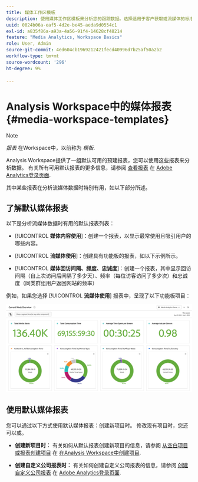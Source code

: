 ```yaml
---
title: 媒体工作区模板
description: 使用媒体工作区模板来分析您的跟踪数据。选择适用于客户获取或流媒体的标准模板或创建您自己的自定义模板。
uuid: 0024b06a-eaf5-4d2e-be45-aeda9d0554c1
exl-id: a835f86a-a93a-4a56-91f4-14628cf48214
feature: "Media Analytics, Workspace Basics"
role: User, Admin
source-git-commit: 4ed604cb1969212421fecd40996d7b25af50a2b2
workflow-type: tm+mt
source-wordcount: '296'
ht-degree: 9%

---
```


# Analysis Workspace中的媒体报表 {#media-workspace-templates}

>[!NOTE]
>
>*报表* 在Workspace中，以前称为 *模板*.

Analysis Workspace提供了一组默认可用的预建报表，您可以使用这些报表来分析数据。 有关所有可用默认报表的更多信息，请参阅 [查看报表](https://experienceleague.adobe.com/docs/analytics/analyze/landing.html?lang=en#menus) 在 [Adobe Analytics登录页面](https://experienceleague.adobe.com/docs/analytics/analyze/landing.html?lang=zh-Hans).

其中某些报表在分析流媒体数据时特别有用，如以下部分所述。

## 了解默认媒体报表

以下是分析流媒体数据时有用的默认报表列表：

* [!UICONTROL **媒体内容使用**]：创建一个报表，以显示最常使用且吸引用户的哪些内容。

* [!UICONTROL **流媒体使用**]：创建具有功能板的报表，如以下示例所示。

* [!UICONTROL **媒体回访间隔、频度、忠诚度**]：创建一个报表，其中显示回访间隔（自上次访问后间隔了多少天）、频率（每位访客访问了多少次）和忠诚度（同类群组用户返回网站的频率）

例如，如果您选择  [!UICONTROL **流媒体使用**] 报表中，呈现了以下功能板项目：

![](/help/reporting/assets/aa-workspace.png)

## 使用默认媒体报表

您可以通过以下方式使用默认媒体报表：创建新项目时。 修改现有项目时，您还可以或。

* **创建新项目时：** 有关如何从默认报表创建新项目的信息，请参阅 [从空白项目或报表创建项目](https://experienceleague.adobe.com/docs/analytics/analyze/analysis-workspace/build-workspace-project/create-projects.html?lang=en#create-a-project-from-a-blank-project-or-a-report) 在 [在Analysis Workspace中创建项目](https://experienceleague.adobe.com/docs/analytics/analyze/analysis-workspace/build-workspace-project/create-projects.html?lang=en#create-a-project-from-a-blank-project-or-a-report).

* **创建自定义公司报表时：** 有关如何创建自定义公司报表的信息，请参阅 [创建自定义公司报表](https://experienceleague.adobe.com/docs/analytics/analyze/landing.html?lang=en#company-report) 在 [Adobe Analytics登录页面](https://experienceleague.adobe.com/docs/analytics/analyze/landing.html?lang=zh-Hans).
